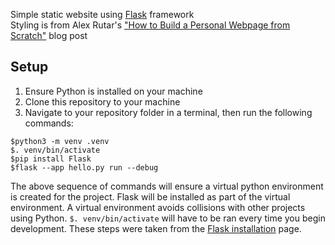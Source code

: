 Simple static website using [Flask](https://flask.palletsprojects.com/en/3.0.x/#) framework<br/>
Styling is from Alex Rutar's ["How to Build a Personal Webpage from Scratch"](https://rutar.org/writing/how-to-build-a-personal-webpage-from-scratch/) blog post

## Setup
1. Ensure Python is installed on your machine
2. Clone this repository to your machine
3. Navigate to your repository folder in a terminal, then run the following commands:
```
$python3 -m venv .venv
$. venv/bin/activate
$pip install Flask
$flask --app hello.py run --debug
```
The above sequence of commands will ensure a virtual python environment is created for the project. Flask will be installed as part of the virtual environment. A virtual environment avoids collisions with other projects using Python. `$. venv/bin/activate` will have to be ran every time you begin development. These steps were taken from the [Flask installation](https://flask.palletsprojects.com/en/3.0.x/installation/) page. 